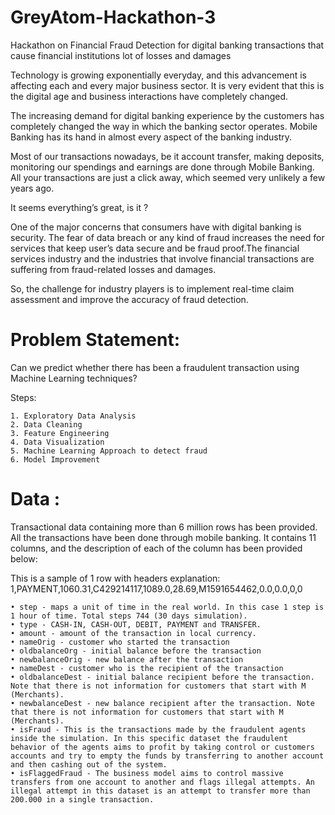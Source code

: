 # GreyAtom-Hackathon-3
Hackathon on Financial Fraud Detection for digital banking transactions that cause financial institutions lot of losses and damages

Technology is growing exponentially everyday, and this advancement is affecting each and every major business sector. It is very evident that this is the digital age and business interactions have completely changed.

The increasing demand for digital banking experience by the customers has completely changed the way in which the banking sector operates. Mobile Banking has its hand in almost every aspect of the banking industry.

Most of our transactions nowadays, be it account transfer, making deposits, monitoring our spendings and earnings are done through Mobile Banking. All your transactions are just a click away, which seemed very unlikely a few years ago. 

It seems everything’s great, is it ?

One of the major concerns that consumers have with digital banking is security. The fear of data breach or any kind of fraud increases the need for services that keep user’s data secure and be fraud proof.The financial services industry and the industries that involve financial transactions are suffering from fraud-related losses and damages.

So, the challenge for industry players is to implement real-time claim assessment and improve the accuracy of fraud detection.

# Problem Statement:

Can we predict whether there has been a fraudulent transaction using Machine Learning techniques?

Steps:

    1. Exploratory Data Analysis
    2. Data Cleaning
    3. Feature Engineering
    4. Data Visualization
    5. Machine Learning Approach to detect fraud
    6. Model Improvement
    
 # Data :

Transactional data containing more than 6 million rows has been provided. All the transactions have been done through mobile banking. It contains 11 columns, and the description of each of the column has been provided below:

This is a sample of 1 row with headers explanation:
1,PAYMENT,1060.31,C429214117,1089.0,28.69,M1591654462,0.0,0.0,0,0

    • step - maps a unit of time in the real world. In this case 1 step is 1 hour of time. Total steps 744 (30 days simulation).
    • type - CASH-IN, CASH-OUT, DEBIT, PAYMENT and TRANSFER.
    • amount - amount of the transaction in local currency.
    • nameOrig - customer who started the transaction
    • oldbalanceOrg - initial balance before the transaction
    • newbalanceOrig - new balance after the transaction
    • nameDest - customer who is the recipient of the transaction
    • oldbalanceDest - initial balance recipient before the transaction. Note that there is not information for customers that start with M (Merchants).
    • newbalanceDest - new balance recipient after the transaction. Note that there is not information for customers that start with M (Merchants).
    • isFraud - This is the transactions made by the fraudulent agents inside the simulation. In this specific dataset the fraudulent behavior of the agents aims to profit by taking control or customers accounts and try to empty the funds by transferring to another account and then cashing out of the system.
    • isFlaggedFraud - The business model aims to control massive transfers from one account to another and flags illegal attempts. An illegal attempt in this dataset is an attempt to transfer more than 200.000 in a single transaction.
